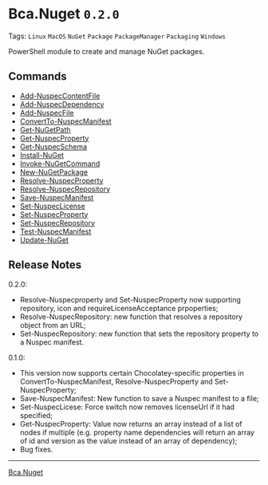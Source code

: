 # Bca.Nuget `0.2.0`
Tags: `Linux` `MacOS` `NuGet` `Package` `PackageManager` `Packaging` `Windows`

PowerShell module to create and manage NuGet packages.

## Commands
- [Add-NuspecContentFile](commands/Add-NuspecContentFile.md)
- [Add-NuspecDependency](commands/Add-NuspecDependency.md)
- [Add-NuspecFile](commands/Add-NuspecFile.md)
- [ConvertTo-NuspecManifest](commands/ConvertTo-NuspecManifest.md)
- [Get-NuGetPath](commands/Get-NuGetPath.md)
- [Get-NuspecProperty](commands/Get-NuspecProperty.md)
- [Get-NuspecSchema](commands/Get-NuspecSchema.md)
- [Install-NuGet](commands/Install-NuGet.md)
- [Invoke-NuGetCommand](commands/Invoke-NuGetCommand.md)
- [New-NuGetPackage](commands/New-NuGetPackage.md)
- [Resolve-NuspecProperty](commands/Resolve-NuspecProperty.md)
- [Resolve-NuspecRepository](commands/Resolve-NuspecRepository.md)
- [Save-NuspecManifest](commands/Save-NuspecManifest.md)
- [Set-NuspecLicense](commands/Set-NuspecLicense.md)
- [Set-NuspecProperty](commands/Set-NuspecProperty.md)
- [Set-NuspecRepository](commands/Set-NuspecRepository.md)
- [Test-NuspecManifest](commands/Test-NuspecManifest.md)
- [Update-NuGet](commands/Update-NuGet.md)

## Release Notes
0.2.0:
- Resolve-Nuspecproperty and Set-NuspecProperty now supporting repository, icon and requireLicenseAcceptance prpoperties;
- Resolve-NuspecRepository: new function that resolves a repository object from an URL;
- Set-NuspecRepository: new function that sets the repository property to a Nuspec manifest.

0.1.0:
- This version now supports certain Chocolatey-specific properties in ConvertTo-NuspecManifest, Resolve-NuspecProperty and Set-NuspecProperty;
- Save-NuspecManifest: New function to save a Nuspec manifest to a file;
- Set-NuspecLicese: Force switch now removes licenseUrl if it had specified;
- Get-NuspecProperty: Value now returns an array instead of a list of nodes if multiple (e.g. property name dependencies will return an array of id and version as the value instead of an array of dependency);
- Bug fixes.

---
[Bca.Nuget](https://github.com/baptistecabrera/bca-nuget)
